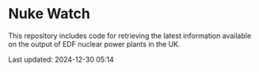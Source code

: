 # Nuke Watch

This repository includes code for retrieving the latest information available on the output of EDF nuclear power plants in the UK.

Last updated: 2024-12-30 05:14